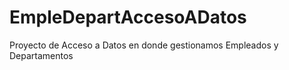 # EmpleDepartAccesoADatos
Proyecto de Acceso a Datos en donde gestionamos Empleados y Departamentos
